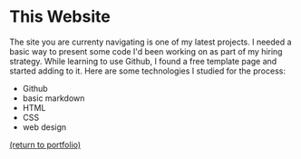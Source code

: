 # This Website

The site you are currenty navigating is one of my latest projects. I needed a basic way to present some code I'd been working on as part of my hiring strategy. While learning to use Github, I found a free template page and started adding to it. Here are some technologies I studied for the process:

* Github
* basic markdown
* HTML
* CSS
* web design



<a href="https://rowcased.github.io/">(return to portfolio)</a>

<!-- <a href="https://www.linkedin.com/in/example/">View My LinkedIn Profile</a> -->

